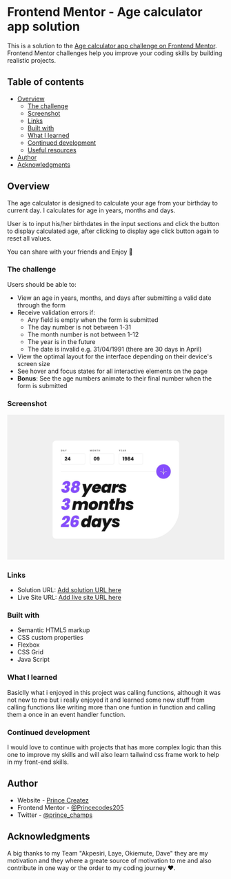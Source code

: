 # Frontend Mentor - Age calculator app solution

This is a solution to the [Age calculator app challenge on Frontend Mentor](https://www.frontendmentor.io/challenges/age-calculator-app-dF9DFFpj-Q). Frontend Mentor challenges help you improve your coding skills by building realistic projects.

## Table of contents

- [Overview](#overview)
  - [The challenge](#the-challenge)
  - [Screenshot](#screenshot)
  - [Links](#links)
  - [Built with](#built-with)
  - [What I learned](#what-i-learned)
  - [Continued development](#continued-development)
  - [Useful resources](#useful-resources)
- [Author](#author)
- [Acknowledgments](#acknowledgments)

## Overview

The age calculator is designed to calculate your age from your birthday to current day.
I calculates for age in years, months and days.

User is to input his/her birthdates in the input sections and click the button to display calculated age, after clicking to display age click button again to reset all values.

You can share with your friends and Enjoy 🎉

### The challenge

Users should be able to:

- View an age in years, months, and days after submitting a valid date through the form
- Receive validation errors if:
  - Any field is empty when the form is submitted
  - The day number is not between 1-31
  - The month number is not between 1-12
  - The year is in the future
  - The date is invalid e.g. 31/04/1991 (there are 30 days in April)
- View the optimal layout for the interface depending on their device's screen size
- See hover and focus states for all interactive elements on the page
- **Bonus**: See the age numbers animate to their final number when the form is submitted

### Screenshot

![](./design/desktop-completed.jpg)

### Links

- Solution URL: [Add solution URL here](https://)
- Live Site URL: [Add live site URL here](https://princecreatez-agecalculator.vercel.app)

### Built with

- Semantic HTML5 markup
- CSS custom properties
- Flexbox
- CSS Grid
- Java Script

### What I learned

Basiclly what i enjoyed in this project was calling functions, although it was not new to me but i really enjoyed it and learned some new stuff from calling functions like writing more than one funtion in function and calling them a once in an event handler function.

### Continued development

I would love to continue with projects that has more complex logic than this one to improve my skills and will also learn tailwind css frame work to help in my front-end skills.

## Author

- Website - [Prince Createz](https://princecreatez.netlify.app)
- Frontend Mentor - [@Princecodes205](https://www.frontendmentor.io/Princecodes205/@Princecodes205)
- Twitter - [@prince_champs](https://www.twitter.com/@prince_champs)

## Acknowledgments

A big thanks to my Team "Akpesiri, Laye, Okiemute, Dave" they are my motivation and they where a greate source of motivation to me and also contribute in one way or the order to my coding journey ❤.
